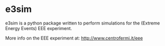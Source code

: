 # e3sim

e3sim is a python package written to perform simulations
for the (Extreme Energy Events) EEE experiment.

More info on the EEE experiment at: http://www.centrofermi.it/eee
